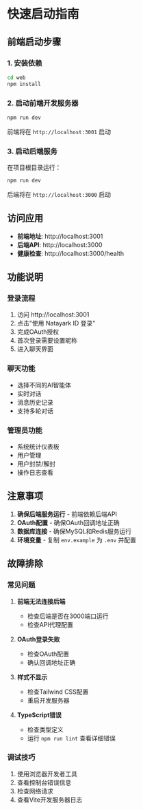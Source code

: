 # 快速启动指南

## 前端启动步骤

### 1. 安装依赖
```bash
cd web
npm install
```

### 2. 启动前端开发服务器
```bash
npm run dev
```

前端将在 `http://localhost:3001` 启动

### 3. 启动后端服务
在项目根目录运行：
```bash
npm run dev
```

后端将在 `http://localhost:3000` 启动

## 访问应用

- **前端地址**: http://localhost:3001
- **后端API**: http://localhost:3000
- **健康检查**: http://localhost:3000/health

## 功能说明

### 登录流程
1. 访问 http://localhost:3001
2. 点击"使用 Natayark ID 登录"
3. 完成OAuth授权
4. 首次登录需要设置昵称
5. 进入聊天界面

### 聊天功能
- 选择不同的AI智能体
- 实时对话
- 消息历史记录
- 支持多轮对话

### 管理员功能
- 系统统计仪表板
- 用户管理
- 用户封禁/解封
- 操作日志查看

## 注意事项

1. **确保后端服务运行** - 前端依赖后端API
2. **OAuth配置** - 确保OAuth回调地址正确
3. **数据库连接** - 确保MySQL和Redis服务运行
4. **环境变量** - 复制 `env.example` 为 `.env` 并配置

## 故障排除

### 常见问题

1. **前端无法连接后端**
   - 检查后端是否在3000端口运行
   - 检查API代理配置

2. **OAuth登录失败**
   - 检查OAuth配置
   - 确认回调地址正确

3. **样式不显示**
   - 检查Tailwind CSS配置
   - 重启开发服务器

4. **TypeScript错误**
   - 检查类型定义
   - 运行 `npm run lint` 查看详细错误

### 调试技巧

1. 使用浏览器开发者工具
2. 查看控制台错误信息
3. 检查网络请求
4. 查看Vite开发服务器日志 